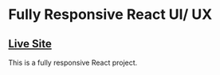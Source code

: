 # Fully Responsive React UI/ UX

## [Live Site](https://restaurant-mah.netlify.app/)

This is a fully responsive React project.


